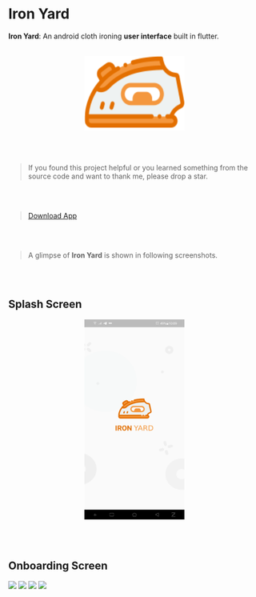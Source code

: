 # Iron Yard
**Iron Yard**: An android cloth ironing **user interface** built in flutter.
<br/><br/>

<p align="center">
    <img width="200" height="150" src="https://github.com/gupta29470/Iron-Yard/blob/master/asset/images/icon.png">
</p>

<br/><br/>

> If you found this project helpful or you learned something from the source code and want to thank me, please drop a star.

<br/><br/>

> [Download App](https://github.com/gupta29470/Iron-Yard/blob/master/outputs/ironyard.apk)

<br/><br/>

> A glimpse of **Iron Yard** is shown in following screenshots.

<br/><br/>

 ## Splash Screen 
<p align="center">
    <img width="200" height="400" src="https://github.com/gupta29470/Iron-Yard/blob/master/outputs/splash%20screen.png">
</p>
<br/><br/>

## Onboarding Screen 
<p float="left">
  <img src="/https://github.com/gupta29470/Iron-Yard/blob/master/outputs/onboarding1.png" width="100" />
  <img src="/https://github.com/gupta29470/Iron-Yard/blob/master/outputs/onboarding2.png" width="100" /> 
  <img src="/https://github.com/gupta29470/Iron-Yard/blob/master/outputs/onboarding3.png" width="100" />
    <img src="/https://github.com/gupta29470/Iron-Yard/blob/master/outputs/onboarding4.png" width="100" />
</p>
<br/><br/>

